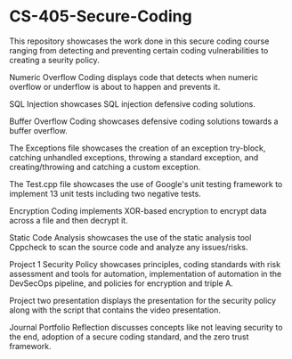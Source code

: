 # CS-405-Secure-Coding

This repository showcases the work done in this secure coding course ranging from detecting and preventing certain coding vulnerabilities to creating a seurity policy.

Numeric Overflow Coding displays code that detects when numeric overflow or underflow is about to happen and prevents it.

SQL Injection showcases SQL injection defensive coding solutions.

Buffer Overflow Coding showcases defensive coding solutions towards a buffer overflow.

The Exceptions file showcases the creation of an exception try-block, catching unhandled exceptions, throwing a standard exception, and creating/throwing and catching a custom exception. 

The Test.cpp file showcases the use of Google's unit testing framework to implement 13 unit tests including two negative tests.

Encryption Coding implements XOR-based encryption to encrypt data across a file and then decrypt it.

Static Code Analysis showcases the use of the static analysis tool Cppcheck to scan the source code and analyze any issues/risks.

Project 1 Security Policy showcases principles, coding standards with risk assessment and tools for automation, implementation of automation in the DevSecOps pipeline, and policies for encryption and triple A.

Project two presentation displays the presentation for the security policy along with the script that contains the video presentation.

Journal Portfolio Reflection discusses concepts like not leaving security to the end, adoption of a secure coding standard, and the zero trust framework. 
